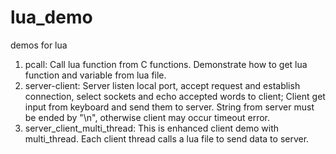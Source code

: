 # lua_demo
demos for lua
1. pcall: Call lua function from C functions. Demonstrate how to get lua function and variable from lua file.
2. server-client: Server listen local port, accept request and establish connection, select sockets and echo
                  accepted words to client; Client get input from keyboard and send them to server. String from
		  server must be ended by "\n", otherwise client may occur timeout error.
3. server_client_multi_thread: This is enhanced client demo with multi_thread. Each client thread calls a lua file to send data to server.